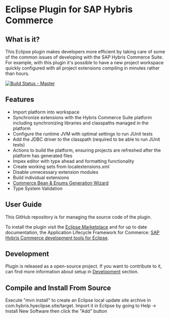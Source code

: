 # Eclipse Plugin for SAP Hybris Commerce

What is it?
-----------
This Eclipse plugin makes developers more efficient by taking care of some of the common issues of developing with the SAP Hybris Commerce Suite. For example, with this plugin it's possible to have a new project workspace quickly configured with all project extensions compiling in minutes rather than hours.

[![Build Status - Master](https://travis-ci.com/mikolayek/hybris-commerce-eclipse-plugin.svg?branch=master)](https://travis-ci.com/mikolayek/hybris-commerce-eclipse-plugin)


Features
-----------
* Import platform into workspace
* Synchronize extensions with the Hybris Commerce Suite platform including synchronizing libraries and classpaths managed in the platform
* Configure the runtime JVM with optimal settings to run JUnit tests
* Add the JDBC driver to the classpath (required to be able to run JUnit tests)
* Actions to build the platform, ensuring projects are refreshed after the platform has generated files
* Impex editor with type ahead and formatting functionality
* Create working sets from localextensions.xml
* Disable unnecessary extension modules
* Build individual extensions
* [Commerce Bean & Enums Generation Wizard](docs/beangen/beangen.md)
* Type System Validation

User Guide
----------
This GitHub repository is for managing the source code of the plugin.

To install the plugin visit the [Eclipse Marketplace](https://marketplace.eclipse.org/content/sap-hybris-commerce-development-tools-eclipse) and for up to date documentation, the Application Lifecycle Framework for Commerce: [SAP Hybris Commerce development tools for Eclipse](https://wiki.hybris.com/display/hybrisALF/SAP+Hybris+Commerce+development+tools+for+Eclipse).

Development
--------------

Plugin is released as a open-source project. If you want to contribute to it, can find more information about setup in [Development](docs/dev/development.md) section.


Compile and Install From Source
-------------------------------
Execute "mvn install" to create an Eclipse local update site archive in com.hybris.hyeclipse.site/target. Import it in Eclipse by going to Help -> Install New Software then click the "Add" button
